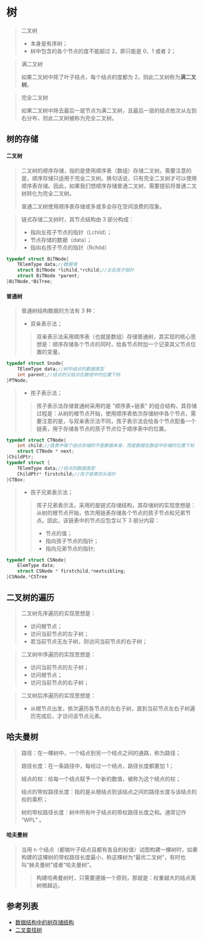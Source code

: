 # 树

> 二叉树
> - 本身是有序树；
> - 树中包含的各个节点的度不能超过 2，即只能是 0、1 或者 2；

> 满二叉树
>
> 如果二叉树中除了叶子结点，每个结点的度都为 2，则此二叉树称为**满二叉树**。

> 完全二叉树
>
> 如果二叉树中除去最后一层节点为满二叉树，且最后一层的结点依次从左到右分布，则此二叉树被称为完全二叉树。

## 树的存储
#### 二叉树
> 二叉树的顺序存储，指的是使用顺序表（数组）存储二叉树。需要注意的是，顺序存储只适用于完全二叉树。换句话说，只有完全二叉树才可以使用顺序表存储。因此，如果我们想顺序存储普通二叉树，需要提前将普通二叉树转化为完全二叉树。
>
> 普通二叉树使用顺序表存储或多或多会存在空间浪费的现象。

> 链式存储二叉树时，其节点结构由 3 部分构成：
> - 指向左孩子节点的指针（Lchild）；
> - 节点存储的数据（data）；
> - 指向右孩子节点的指针（Rchild）
```C
typedef struct BiTNode{
    TElemType data;//数据域
    struct BiTNode *lchild,*rchild;//左右孩子指针
    struct BiTNode *parent;
}BiTNode,*BiTree;
```

#### 普通树
> 普通树结构数据的方法有 3 种：
> - 双亲表示法；
>> 双亲表示法采用顺序表（也就是数组）存储普通树，其实现的核心思想是：顺序存储各个节点的同时，给各节点附加一个记录其父节点位置的变量。
```C
typedef struct Snode{
    TElemType data;//树中结点的数据类型
    int parent;//结点的父结点在数组中的位置下标
}PTNode;
```
> - 孩子表示法；
>> 孩子表示法存储普通树采用的是 "顺序表+链表" 的组合结构，其存储过程是：从树的根节点开始，使用顺序表依次存储树中各个节点，需要注意的是，与双亲表示法不同，孩子表示法会给各个节点配备一个链表，用于存储各节点的孩子节点位于顺序表中的位置。
```C
typedef struct CTNode{
    int child;//链表中每个结点存储的不是数据本身，而是数据在数组中存储的位置下标
    struct CTNode * next;
}ChildPtr;
typedef struct {
    TElemType data;//结点的数据类型
    ChildPtr* firstchild;//孩子链表的头指针
}CTBox;
```
> - 孩子兄弟表示法；
>> 孩子兄弟表示法，采用的是链式存储结构，其存储树的实现思想是：从树的根节点开始，依次用链表存储各个节点的孩子节点和兄弟节点。因此，该链表中的节点应包含以下 3 部分内容：
>> - 节点的值；
>> - 指向孩子节点的指针；
>> - 指向兄弟节点的指针;
```C
typedef struct CSNode{
    ElemType data;
    struct CSNode * firstchild,*nextsibling;
}CSNode,*CSTree
```

## 二叉树的遍历
> 二叉树先序遍历的实现思想是：
> - 访问根节点；
> - 访问当前节点的左子树；
> - 若当前节点无左子树，则访问当前节点的右子树；

> 二叉树中序遍历的实现思想是：
> - 访问当前节点的左子树；
> - 访问根节点；
> - 访问当前节点的右子树；

> 二叉树后序遍历的实现思想是：
> - 从根节点出发，依次遍历各节点的左右子树，直到当前节点左右子树遍历完成后，才访问该节点元素。

## 哈夫曼树
> 路径：在一棵树中，一个结点到另一个结点之间的通路，称为路径；
>
> 路径长度：在一条路径中，每经过一个结点，路径长度都要加 1；
>
> 结点的权：给每一个结点赋予一个新的数值，被称为这个结点的权；
>
> 结点的带权路径长度：指的是从根结点到该结点之间的路径长度与该结点的权的乘积；
>
> 树的带权路径长度：树中所有叶子结点的带权路径长度之和。通常记作 “WPL” 。

#### 哈夫曼树
> 当用 n 个结点（都做叶子结点且都有各自的权值）试图构建一棵树时，如果构建的这棵树的带权路径长度最小，称这棵树为“最优二叉树”，有时也叫“赫夫曼树”或者“哈夫曼树”。
>> 构建哈弗曼树时，只需要遵循一个原则，那就是：权重越大的结点离树根越近。

## 参考列表
- [数据结构中的树存储结构](http://data.biancheng.net/view/23.html)
- [二叉查找树](http://www.cnblogs.com/gaochundong/p/binary_search_tree.html)
